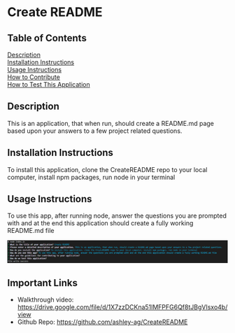 
  # Create README 

## Table of Contents
[Description](#Description) <br>
[Installation Instructions](#Installation) <br>
[Usage Instructions](#Usage) <br>
[How to Contribute](#Contribute) <br> 
[How to Test This Application](#Test) <br>

## <a id="Description"></a> Description 
This is an application, that when run, should create a README.md page based upon your answers to a few project related questions. 
<br>

## <a id="Installation"></a> Installation Instructions
To install this application, clone the CreateREADME repo to your local computer, install npm packages, run node in your terminal 
<br>

## <a id="Usage"></a> Usage Instructions
To use this app, after running node, answer the questions you are prompted with and at the end this application should create a fully working README.md file 
<br>

![Screenshot](./utils/screenshot.png)

## Important Links
* Walkthrough video: https://drive.google.com/file/d/1X7zzDCKna51lMFPFG6Qf8tJBgVIsxo4b/view
* Github Repo: https://github.com/ashley-ag/CreateREADME 

  